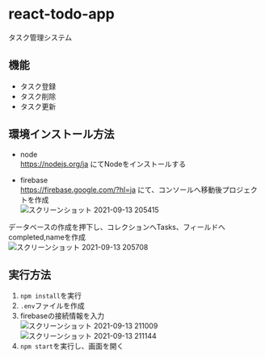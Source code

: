# react-todo-app
タスク管理システム

## 機能 
- タスク登録  
- タスク削除  
- タスク更新  

## 環境インストール方法  
- node  
https://nodejs.org/ja にてNodeをインストールする  

- firebase   
https://firebase.google.com/?hl=ja にて、コンソールへ移動後プロジェクトを作成  
![スクリーンショット 2021-09-13 205415](https://user-images.githubusercontent.com/44935028/133079229-5a84732b-d095-4a19-a98e-0c27eb5816fe.png)  

データベースの作成を押下し、コレクションへTasks、フィールドへcompleted,nameを作成  
![スクリーンショット 2021-09-13 205708](https://user-images.githubusercontent.com/44935028/133079732-5924ef96-0410-4d16-8caf-c7534ebec734.png)  

## 実行方法  
1. `npm install`を実行    
2. `.env`ファイルを作成  
3. firebaseの接続情報を入力  
![スクリーンショット 2021-09-13 211009](https://user-images.githubusercontent.com/44935028/133081056-d71827fb-326f-4535-884d-369f4dce5f1f.png)  
![スクリーンショット 2021-09-13 211144](https://user-images.githubusercontent.com/44935028/133081250-4f86bfab-23b6-4b73-9564-c5fcd2af2e52.png)  
4. `npm start`を実行し、画面を開く
